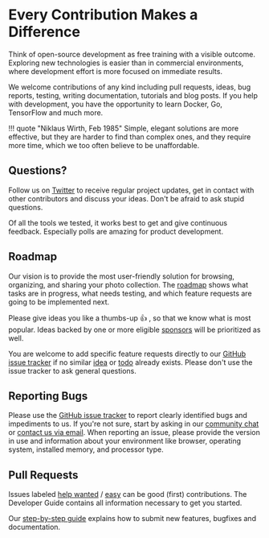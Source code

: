 # Every Contribution Makes a Difference

Think of open-source development as free training with a visible outcome.
Exploring new technologies is easier than in commercial environments,
where development effort is more focused on immediate results.

We welcome contributions of any kind including pull requests, ideas, bug reports,
testing, writing documentation, tutorials and blog posts. If you help with development,
you have the opportunity to learn Docker, Go, TensorFlow and much more.

!!! quote "Niklaus Wirth, Feb 1985"
    Simple, elegant solutions are more effective, but they are harder to find than complex ones, and they require more time, which we too often believe to be unaffordable.

## Questions?

Follow us on [Twitter](https://twitter.com/photoprism_app) to receive regular project updates, 
get in contact with other contributors and discuss your ideas. Don't be afraid to ask stupid questions.

Of all the tools we tested, it works best to get and give continuous feedback. 
Especially polls are amazing for product development.

## Roadmap ##

Our vision is to provide the most user-friendly solution for browsing, organizing, and sharing your photo collection.
The [roadmap](https://github.com/photoprism/photoprism/projects/5) shows what tasks are in progress, 
what needs testing, and which feature requests are going to be implemented next.

Please give ideas you like a thumbs-up 👍  , so that we know what is most popular.
Ideas backed by one or more eligible [sponsors](https://github.com/photoprism/photoprism/blob/develop/SPONSORS.md) 
will be prioritized as well.

You are welcome to add specific feature requests directly to our [GitHub issue tracker](https://github.com/photoprism/photoprism/issues)
if no similar [idea](https://github.com/photoprism/photoprism/labels/idea)
or [todo](https://github.com/photoprism/photoprism/labels/todo) already exists.
Please don't use the issue tracker to ask general questions.

## Reporting Bugs ##

Please use the [GitHub issue tracker](https://github.com/photoprism/photoprism/issues) to report clearly identified bugs and impediments to us.
If you're not sure, start by asking in our [community chat](https://gitter.im/browseyourlife/community) or [contact us via email](mailto:help@photoprism.app).
When reporting an issue, please provide the version in use and information about your environment like browser, operating system, installed memory, and processor type.

## Pull Requests

Issues labeled [help wanted](https://github.com/photoprism/photoprism/labels/help%20wanted) /
[easy](https://github.com/photoprism/photoprism/labels/easy) can be good (first) contributions.
The Developer Guide contains all information necessary to get you started.

Our [step-by-step guide](pull-requests.md) explains how to submit new features, bugfixes and documentation.